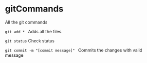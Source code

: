 # gitCommands
All the git commands


```git add * ```      Adds all the files 

```git status```      Check status

```git commit -m "[commit message]" ```  Commits the changes with valid message
